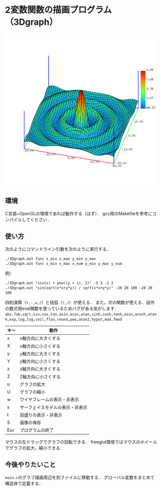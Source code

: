 # 2変数関数の描画プログラム（3Dgraph）

![image](image.bmp)

## 環境

C言語+OpenGLの環境であれば動作する（はず）．
gcc用のMakefileを参考にコンパイルしてください．

## 使い方

次のようにコマンドライン引数を次のように実行する．
```
./3Dgraph.out func x_min x_max y_min y_max
./3Dgraph.out func x_min x_max x_num y_min y_max y_num
```
例）
```
./3Dgraph.out "sin(x) + pow((y + 1), 2)" -5 5 -2 2
./3Dgraph.out "sin(sqrt(x*x+y*y)) / sqrt(x*x+y*y)" -20 20 100 -20 20 100
```

四則演算（`+,-,x,/`）と括弧（`(,)`）が使える．
また，次の関数が使える．自作の数式用eval関数を使っているためバグがある気がします．
`abs,fab,sqrt,sin,cos,tan,asin,acos,atan,sinh,cosh,tanh,asin,acosh,atanh,exp,log,log,ceil,floo,round,pow,atan2,hypot,mod,fmod`

|キー|動作                            |
|----|--------------------------------|
|x   |x軸方向に大きくする             |
|X   |x軸方向に小さくする             |
|y   |y軸方向に大きくする             |
|Y   |y軸方向に小さくする             |
|z   |z軸方向に大きくする             |
|Z   |Z軸方向に小さくする             |
|u   |グラフの拡大                    |
|U   |グラフの縮小                    |
|w   |ワイヤフレームの表示・非表示    |
|s   |サーフェイスモデルの表示・非表示|
|t   |目盛りの表示・非表示            |
|S   |画像の保存                      |
|Esc |プログラムの終了                |

マウスの左ドラッグでグラフの回転できる．
freeglut環境ではマウスのホイールでグラフの拡大，縮小できる．

## 今後やりたいこと

`main.c`のグラフ描画周辺を別ファイルに移動する．
グローバル変数をまとめて構造体で定義する．
